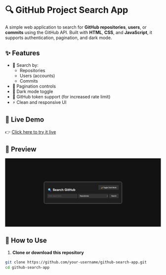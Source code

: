 # 🔍 GitHub Project Search App

A simple web application to search for **GitHub repositories**, **users**, or **commits** using the GitHub API. Built with **HTML**, **CSS**, and **JavaScript**, it supports authentication, pagination, and dark mode.

## ✨ Features

- 🔎 Search by:
  - Repositories
  - Users (accounts)
  - Commits
- 🔁 Pagination controls
- 🌙 Dark mode toggle
- 🔐 GitHub token support (for increased rate limit)
- ⚡ Clean and responsive UI

## 🚀 Live Demo

👉 [Click here to try it live](https://rafaaa4.github.io/Github-Search/)

## 📸 Preview
![screenshot](1.png)

## 🔧 How to Use

1. **Clone or download this repository**

```bash
git clone https://github.com/your-username/github-search-app.git
cd github-search-app
